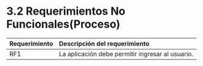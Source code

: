 # 3.2 Requerimientos No Funcionales\(Proceso\)

| Requerimiento | Descripción del requerimiento |
| :--- | :--- |
| RF1 | La aplicación debe permitir ingresar al usuario. |

